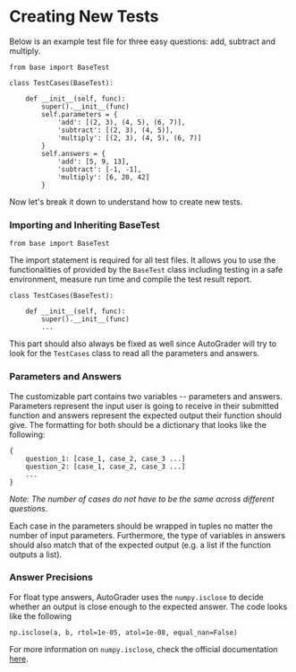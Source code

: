 # Creating New Tests

Below is an example test file for three easy questions: add, subtract and multiply.

```
from base import BaseTest

class TestCases(BaseTest):

    def __init__(self, func):
        super().__init__(func)
        self.parameters = {
            'add': [(2, 3), (4, 5), (6, 7)],
            'subtract': [(2, 3), (4, 5)],
            'multiply': [(2, 3), (4, 5), (6, 7)]
        }
        self.answers = {
            'add': [5, 9, 13],
            'subtract': [-1, -1],
            'multiply': [6, 20, 42]
        }
```

Now let's break it down to understand how to create new tests.

### Importing and Inheriting BaseTest
```
from base import BaseTest
```
The import statement is required for all test files. It allows you to use the functionalities of provided by the `BaseTest` class including testing in a safe environment, measure run time and compile the test result report.

```
class TestCases(BaseTest):

    def __init__(self, func):
        super().__init__(func)
        ...
```
This part should also always be fixed as well since AutoGrader will try to look for the `TestCases` class to read all the parameters and answers.

### Parameters and Answers
The customizable part contains two variables -- parameters and answers. Parameters represent the input user is going to receive in their submitted function and answers represent the expected output their function should give. The formatting for both should be a dictionary that looks like the following:
```
{
    question_1: [case_1, case_2, case_3 ...]
    question_2: [case_1, case_2, case_3 ...]
    ...
}
```

_Note: The number of cases do not have to be the same across different questions_.

Each case in the parameters should be wrapped in tuples no matter the number of input parameters. Furthermore, the type of variables in answers should also match that of the expected output (e.g. a list if the function outputs a list).

### Answer Precisions
For float type answers, AutoGrader uses the `numpy.isclose` to decide whether an output is close enough to the expected answer. The code looks like the following
```
np.isclose(a, b, rtol=1e-05, atol=1e-08, equal_nan=False)
```

For more information on `numpy.isclose`, check the official documentation [here](https://numpy.org/doc/stable/reference/generated/numpy.isclose.html).